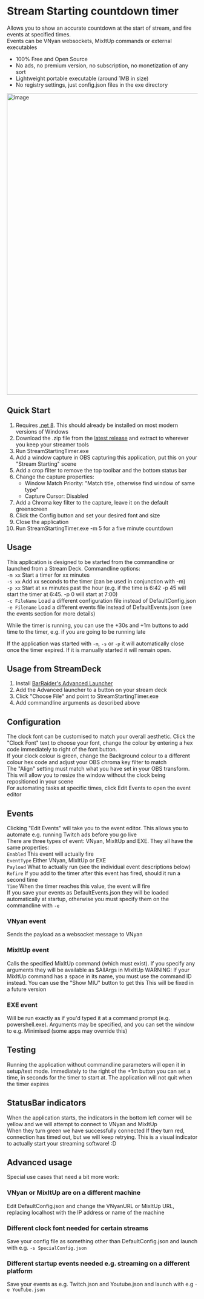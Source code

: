 # Stream Starting countdown timer
Allows you to show an accurate countdown at the start of stream, and fire events at specified times.  
Events can be VNyan websockets, MixItUp commands or external executables  
* 100% Free and Open Source  
* No ads, no premium version, no subscription, no monetization of any sort  
* Lightweight portable executable (around 1MB in size)
* No registry settings, just config.json files in the exe directory
<img width="1145" height="795" alt="image" src="https://github.com/user-attachments/assets/4efce1b9-e3fa-4a8c-adee-e5867b421343" />

## Quick Start
1. Requires [.net 8](https://dotnet.microsoft.com/en-us/download/dotnet/8.0). This should already be installed on most modern versions of Windows
2. Download the .zip file from the [latest release](https://github.com/LumKitty/StreamStartingTimer/releases) and extract to wherever you keep your streamer tools
3. Run StreamStartingTimer.exe
4. Add a window capture in OBS capturing this application, put this on your "Stream Starting" scene
5. Add a crop filter to remove the top toolbar and the bottom status bar
6. Change the capture properties:
   - Window Match Priority: "Match title, otherwise find window of same type"
   - Capture Cursor: Disabled
8. Add a Chroma key filter to the capture, leave it on the default greenscreen
9. Click the Config button and set your desired font and size
10. Close the application
11. Run StreamStartingTimer.exe -m 5 for a five minute countdown

## Usage
This application is designed to be started from the commandline or launched from a Stream Deck. Commandline options:  
```-m xx``` Start a timer for xx minutes  
```-s xx``` Add xx seconds to the timer (can be used in conjunction with -m)  
```-p xx``` Start at xx minutes past the hour (e.g. if the time is 6:42 -p 45 will start the timer at 6:45. -p 0 will start at 7:00)  
```-c FileName``` Load a different configuration file instead of DefaultConfig.json  
```-e Filename``` Load a different events file instead of DefaultEvents.json (see the events section for more details)  

While the timer is running, you can use the +30s and +1m buttons to add time to the timer, e.g. if you are going to be running late

If the application was started with ```-m```, ```-s``` or ```-p``` it will automatically close once the timer expired. If it is manually started it will remain open.

## Usage from StreamDeck
1. Install [BarRaider's Advanced Launcher](https://marketplace.elgato.com/product/advanced-launcher-d9a289e4-9f61-4613-9f86-0069f5897125)
2. Add the Advanced launcher to a button on your stream deck
3. Click "Choose File" and point to StreamStartingTimer.exe
4. Add commandline arguments as described above

## Configuration
The clock font can be customised to match your overall aesthetic. Click the "Clock Font" text to choose your font, change the colour by entering a hex code immediately to right of the font button.  
If your clock colour is green, change the Background colour to a different colour hex code and adjust your OBS chroma key filter to match  
The "Align" setting must match what you have set in your OBS transform. This will allow you to resize the window without the clock being repositioned in your scene  
For automating tasks at specific times, click Edit Events to open the event editor

## Events
Clicking "Edit Events" will take you to the event editor. This allows you to automate e.g. running Twitch ads before you go live  
There are three types of event: VNyan, MixItUp and EXE. They all have the same properties:  
```Enabled``` This event will actually fire  
```EventType``` Either VNyan, MixItUp or EXE  
```Payload``` What to actually run (see the individual event descriptions below)  
```Refire``` If you add to the timer after this event has fired, should it run a second time  
```Time``` When the timer reaches this value, the event will fire  
If you save your events as DefaultEvents.json they will be loaded automatically at startup, otherwise you must specify them on the commandline with ```-e```

### VNyan event
Sends the payload as a websocket message to VNyan
### MixItUp event
Calls the specified MixItUp command (which must exist). If you specify any arguments they will be available as $AllArgs in MixItUp
WARNING: If your MixItUp command has a space in its name, you must use the command ID instead. You can use the "Show MIU" button to get this
This will be fixed in a future version
### EXE event
Will be run exactly as if you'd typed it at a command prompt (e.g. powershell.exe). Arguments may be specified, and you can set the window to e.g. Minimised (some apps may override this)

## Testing
Running the application without commandline parameters will open it in setup/test mode. Immediately to the right of the +1m button you can set a time, in seconds for the timer to start at. The application will not quit when the timer expires  

## StatusBar indicators
When the application starts, the indicators in the bottom left corner will be yellow and we will attempt to connect to VNyan and MixItUp  
When they turn green we have successfully connected
If they turn red, connection has timed out, but we will keep retrying. This is a visual indicator to actually start your streaming software! :D

## Advanced usage
Special use cases that need a bit more work:
### VNyan or MixItUp are on a different machine
Edit DefaultConfig.json and change the VNyanURL or MixItUp URL, replacing localhost with the IP address or name of the machine
### Different clock font needed for certain streams
Save your config file as something other than DefaultConfig.json and launch with e.g. ```-s SpecialConfig.json```
### Different startup events needed e.g. streaming on a different platform
Save your events as e.g. Twitch.json and Youtube.json and launch with e.g ```-e YouTube.json```
